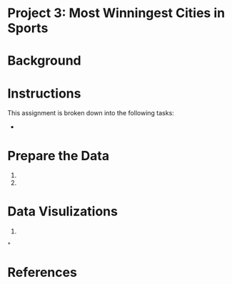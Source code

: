 #  Project 3: Most Winningest Cities in Sports

# Background


# Instructions
This assignment is broken down into the following tasks:

* 


# Prepare the Data
1. 

2.

# Data Visulizations
1. 

    * 




# References

